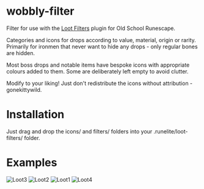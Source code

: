# wobbly-filter

Filter for use with the [Loot Filters](https://runelite.net/plugin-hub/show/loot-filters) plugin for Old School Runescape.

Categories and icons for drops according to value, material, origin or rarity.
Primarily for ironmen that never want to hide any drops - only regular bones are hidden.

Most boss drops and notable items have bespoke icons with appropriate colours added to them.
Some are deliberately left empty to avoid clutter.

Modify to your liking!
Just don't redistribute the icons without attribution - gonekittywild.

# Installation

Just drag and drop the icons/ and filters/ folders into your .runelite/loot-filters/ folder.


# Examples

![Loot3](https://github.com/user-attachments/assets/d6beceb6-c1cd-406b-8804-712d4e83eabf)
![Loot2](https://github.com/user-attachments/assets/12332881-e777-43f4-97f2-896b1d39ee55)
![Loot1](https://github.com/user-attachments/assets/3752b642-52b0-4b8d-8bf7-3a96a92214bf)
![Loot4](https://github.com/user-attachments/assets/d5807e49-af0f-4569-8bb7-cdf9a43cd695)
